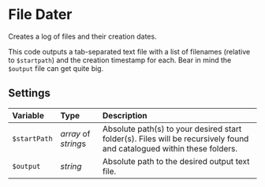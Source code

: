 # File Dater
 Creates a log of files and their creation dates.

 This code outputs a tab-separated text file with a list of filenames (relative to `$startpath`) and the creation timestamp for each. Bear in mind the `$output` file can get quite big.

## Settings
| **Variable** | **Type** | **Description** |
|:---|:---|:---|
| `$startPath` | *array* of *string*s | Absolute path(s) to your desired start folder(s). Files will be recursively found and catalogued within these folders. |
| `$output` | *string* | Absolute path to the desired output text file. |
